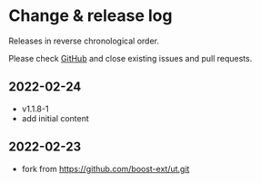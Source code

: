 # Change & release log

Releases in reverse chronological order.

Please check
[GitHub](https://github.com/xpack-3rd-party/boost-ut-xpack/issues/)
and close existing issues and pull requests.

## 2022-02-24

- v1.1.8-1
- add initial content

## 2022-02-23

- fork from <https://github.com/boost-ext/ut.git>

